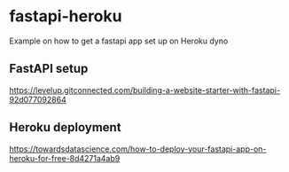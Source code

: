 # fastapi-heroku

Example on how to get a fastapi app set up on Heroku dyno

## FastAPI setup

https://levelup.gitconnected.com/building-a-website-starter-with-fastapi-92d077092864

## Heroku deployment

https://towardsdatascience.com/how-to-deploy-your-fastapi-app-on-heroku-for-free-8d4271a4ab9
